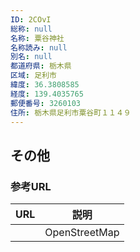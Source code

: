 ```yaml
---
ID: 2COvI
総称: null
名称: 粟谷神社
名称読み: null
別名: null
都道府県: 栃木県
区域: 足利市
緯度: 36.3808585
経度: 139.4035765
郵便番号: 3260103
住所: 栃木県足利市粟谷町１１４９
---
```


## その他

### 参考URL

| URL | 説明          |
| --- | ------------- |
|     | OpenStreetMap |
